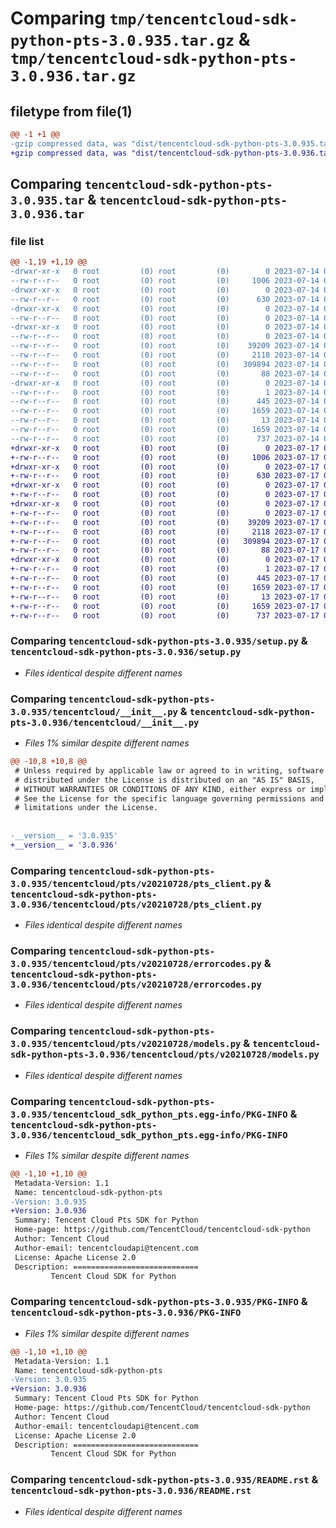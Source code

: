 # Comparing `tmp/tencentcloud-sdk-python-pts-3.0.935.tar.gz` & `tmp/tencentcloud-sdk-python-pts-3.0.936.tar.gz`

## filetype from file(1)

```diff
@@ -1 +1 @@
-gzip compressed data, was "dist/tencentcloud-sdk-python-pts-3.0.935.tar", last modified: Fri Jul 14 00:36:11 2023, max compression
+gzip compressed data, was "dist/tencentcloud-sdk-python-pts-3.0.936.tar", last modified: Mon Jul 17 00:32:55 2023, max compression
```

## Comparing `tencentcloud-sdk-python-pts-3.0.935.tar` & `tencentcloud-sdk-python-pts-3.0.936.tar`

### file list

```diff
@@ -1,19 +1,19 @@
-drwxr-xr-x   0 root         (0) root         (0)        0 2023-07-14 00:36:11.000000 tencentcloud-sdk-python-pts-3.0.935/
--rw-r--r--   0 root         (0) root         (0)     1006 2023-07-14 00:36:11.000000 tencentcloud-sdk-python-pts-3.0.935/setup.py
-drwxr-xr-x   0 root         (0) root         (0)        0 2023-07-14 00:36:11.000000 tencentcloud-sdk-python-pts-3.0.935/tencentcloud/
--rw-r--r--   0 root         (0) root         (0)      630 2023-07-14 00:36:11.000000 tencentcloud-sdk-python-pts-3.0.935/tencentcloud/__init__.py
-drwxr-xr-x   0 root         (0) root         (0)        0 2023-07-14 00:36:11.000000 tencentcloud-sdk-python-pts-3.0.935/tencentcloud/pts/
--rw-r--r--   0 root         (0) root         (0)        0 2023-07-14 00:36:11.000000 tencentcloud-sdk-python-pts-3.0.935/tencentcloud/pts/__init__.py
-drwxr-xr-x   0 root         (0) root         (0)        0 2023-07-14 00:36:11.000000 tencentcloud-sdk-python-pts-3.0.935/tencentcloud/pts/v20210728/
--rw-r--r--   0 root         (0) root         (0)        0 2023-07-14 00:36:11.000000 tencentcloud-sdk-python-pts-3.0.935/tencentcloud/pts/v20210728/__init__.py
--rw-r--r--   0 root         (0) root         (0)    39209 2023-07-14 00:36:11.000000 tencentcloud-sdk-python-pts-3.0.935/tencentcloud/pts/v20210728/pts_client.py
--rw-r--r--   0 root         (0) root         (0)     2118 2023-07-14 00:36:11.000000 tencentcloud-sdk-python-pts-3.0.935/tencentcloud/pts/v20210728/errorcodes.py
--rw-r--r--   0 root         (0) root         (0)   309894 2023-07-14 00:36:11.000000 tencentcloud-sdk-python-pts-3.0.935/tencentcloud/pts/v20210728/models.py
--rw-r--r--   0 root         (0) root         (0)       88 2023-07-14 00:36:11.000000 tencentcloud-sdk-python-pts-3.0.935/setup.cfg
-drwxr-xr-x   0 root         (0) root         (0)        0 2023-07-14 00:36:11.000000 tencentcloud-sdk-python-pts-3.0.935/tencentcloud_sdk_python_pts.egg-info/
--rw-r--r--   0 root         (0) root         (0)        1 2023-07-14 00:36:11.000000 tencentcloud-sdk-python-pts-3.0.935/tencentcloud_sdk_python_pts.egg-info/dependency_links.txt
--rw-r--r--   0 root         (0) root         (0)      445 2023-07-14 00:36:11.000000 tencentcloud-sdk-python-pts-3.0.935/tencentcloud_sdk_python_pts.egg-info/SOURCES.txt
--rw-r--r--   0 root         (0) root         (0)     1659 2023-07-14 00:36:11.000000 tencentcloud-sdk-python-pts-3.0.935/tencentcloud_sdk_python_pts.egg-info/PKG-INFO
--rw-r--r--   0 root         (0) root         (0)       13 2023-07-14 00:36:11.000000 tencentcloud-sdk-python-pts-3.0.935/tencentcloud_sdk_python_pts.egg-info/top_level.txt
--rw-r--r--   0 root         (0) root         (0)     1659 2023-07-14 00:36:11.000000 tencentcloud-sdk-python-pts-3.0.935/PKG-INFO
--rw-r--r--   0 root         (0) root         (0)      737 2023-07-14 00:36:11.000000 tencentcloud-sdk-python-pts-3.0.935/README.rst
+drwxr-xr-x   0 root         (0) root         (0)        0 2023-07-17 00:32:55.000000 tencentcloud-sdk-python-pts-3.0.936/
+-rw-r--r--   0 root         (0) root         (0)     1006 2023-07-17 00:32:55.000000 tencentcloud-sdk-python-pts-3.0.936/setup.py
+drwxr-xr-x   0 root         (0) root         (0)        0 2023-07-17 00:32:55.000000 tencentcloud-sdk-python-pts-3.0.936/tencentcloud/
+-rw-r--r--   0 root         (0) root         (0)      630 2023-07-17 00:32:55.000000 tencentcloud-sdk-python-pts-3.0.936/tencentcloud/__init__.py
+drwxr-xr-x   0 root         (0) root         (0)        0 2023-07-17 00:32:55.000000 tencentcloud-sdk-python-pts-3.0.936/tencentcloud/pts/
+-rw-r--r--   0 root         (0) root         (0)        0 2023-07-17 00:32:55.000000 tencentcloud-sdk-python-pts-3.0.936/tencentcloud/pts/__init__.py
+drwxr-xr-x   0 root         (0) root         (0)        0 2023-07-17 00:32:55.000000 tencentcloud-sdk-python-pts-3.0.936/tencentcloud/pts/v20210728/
+-rw-r--r--   0 root         (0) root         (0)        0 2023-07-17 00:32:55.000000 tencentcloud-sdk-python-pts-3.0.936/tencentcloud/pts/v20210728/__init__.py
+-rw-r--r--   0 root         (0) root         (0)    39209 2023-07-17 00:32:55.000000 tencentcloud-sdk-python-pts-3.0.936/tencentcloud/pts/v20210728/pts_client.py
+-rw-r--r--   0 root         (0) root         (0)     2118 2023-07-17 00:32:55.000000 tencentcloud-sdk-python-pts-3.0.936/tencentcloud/pts/v20210728/errorcodes.py
+-rw-r--r--   0 root         (0) root         (0)   309894 2023-07-17 00:32:55.000000 tencentcloud-sdk-python-pts-3.0.936/tencentcloud/pts/v20210728/models.py
+-rw-r--r--   0 root         (0) root         (0)       88 2023-07-17 00:32:55.000000 tencentcloud-sdk-python-pts-3.0.936/setup.cfg
+drwxr-xr-x   0 root         (0) root         (0)        0 2023-07-17 00:32:55.000000 tencentcloud-sdk-python-pts-3.0.936/tencentcloud_sdk_python_pts.egg-info/
+-rw-r--r--   0 root         (0) root         (0)        1 2023-07-17 00:32:55.000000 tencentcloud-sdk-python-pts-3.0.936/tencentcloud_sdk_python_pts.egg-info/dependency_links.txt
+-rw-r--r--   0 root         (0) root         (0)      445 2023-07-17 00:32:55.000000 tencentcloud-sdk-python-pts-3.0.936/tencentcloud_sdk_python_pts.egg-info/SOURCES.txt
+-rw-r--r--   0 root         (0) root         (0)     1659 2023-07-17 00:32:55.000000 tencentcloud-sdk-python-pts-3.0.936/tencentcloud_sdk_python_pts.egg-info/PKG-INFO
+-rw-r--r--   0 root         (0) root         (0)       13 2023-07-17 00:32:55.000000 tencentcloud-sdk-python-pts-3.0.936/tencentcloud_sdk_python_pts.egg-info/top_level.txt
+-rw-r--r--   0 root         (0) root         (0)     1659 2023-07-17 00:32:55.000000 tencentcloud-sdk-python-pts-3.0.936/PKG-INFO
+-rw-r--r--   0 root         (0) root         (0)      737 2023-07-17 00:32:55.000000 tencentcloud-sdk-python-pts-3.0.936/README.rst
```

### Comparing `tencentcloud-sdk-python-pts-3.0.935/setup.py` & `tencentcloud-sdk-python-pts-3.0.936/setup.py`

 * *Files identical despite different names*

### Comparing `tencentcloud-sdk-python-pts-3.0.935/tencentcloud/__init__.py` & `tencentcloud-sdk-python-pts-3.0.936/tencentcloud/__init__.py`

 * *Files 1% similar despite different names*

```diff
@@ -10,8 +10,8 @@
 # Unless required by applicable law or agreed to in writing, software
 # distributed under the License is distributed on an "AS IS" BASIS,
 # WITHOUT WARRANTIES OR CONDITIONS OF ANY KIND, either express or implied.
 # See the License for the specific language governing permissions and
 # limitations under the License.
 
 
-__version__ = '3.0.935'
+__version__ = '3.0.936'
```

### Comparing `tencentcloud-sdk-python-pts-3.0.935/tencentcloud/pts/v20210728/pts_client.py` & `tencentcloud-sdk-python-pts-3.0.936/tencentcloud/pts/v20210728/pts_client.py`

 * *Files identical despite different names*

### Comparing `tencentcloud-sdk-python-pts-3.0.935/tencentcloud/pts/v20210728/errorcodes.py` & `tencentcloud-sdk-python-pts-3.0.936/tencentcloud/pts/v20210728/errorcodes.py`

 * *Files identical despite different names*

### Comparing `tencentcloud-sdk-python-pts-3.0.935/tencentcloud/pts/v20210728/models.py` & `tencentcloud-sdk-python-pts-3.0.936/tencentcloud/pts/v20210728/models.py`

 * *Files identical despite different names*

### Comparing `tencentcloud-sdk-python-pts-3.0.935/tencentcloud_sdk_python_pts.egg-info/PKG-INFO` & `tencentcloud-sdk-python-pts-3.0.936/tencentcloud_sdk_python_pts.egg-info/PKG-INFO`

 * *Files 1% similar despite different names*

```diff
@@ -1,10 +1,10 @@
 Metadata-Version: 1.1
 Name: tencentcloud-sdk-python-pts
-Version: 3.0.935
+Version: 3.0.936
 Summary: Tencent Cloud Pts SDK for Python
 Home-page: https://github.com/TencentCloud/tencentcloud-sdk-python
 Author: Tencent Cloud
 Author-email: tencentcloudapi@tencent.com
 License: Apache License 2.0
 Description: ============================
         Tencent Cloud SDK for Python
```

### Comparing `tencentcloud-sdk-python-pts-3.0.935/PKG-INFO` & `tencentcloud-sdk-python-pts-3.0.936/PKG-INFO`

 * *Files 1% similar despite different names*

```diff
@@ -1,10 +1,10 @@
 Metadata-Version: 1.1
 Name: tencentcloud-sdk-python-pts
-Version: 3.0.935
+Version: 3.0.936
 Summary: Tencent Cloud Pts SDK for Python
 Home-page: https://github.com/TencentCloud/tencentcloud-sdk-python
 Author: Tencent Cloud
 Author-email: tencentcloudapi@tencent.com
 License: Apache License 2.0
 Description: ============================
         Tencent Cloud SDK for Python
```

### Comparing `tencentcloud-sdk-python-pts-3.0.935/README.rst` & `tencentcloud-sdk-python-pts-3.0.936/README.rst`

 * *Files identical despite different names*

